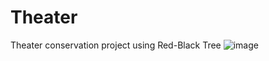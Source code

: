 # Theater
Theater conservation project using Red-Black Tree
![image](https://github.com/user-attachments/assets/35fa9ef0-b7ec-45f9-a7dc-b9cf32a67855)
